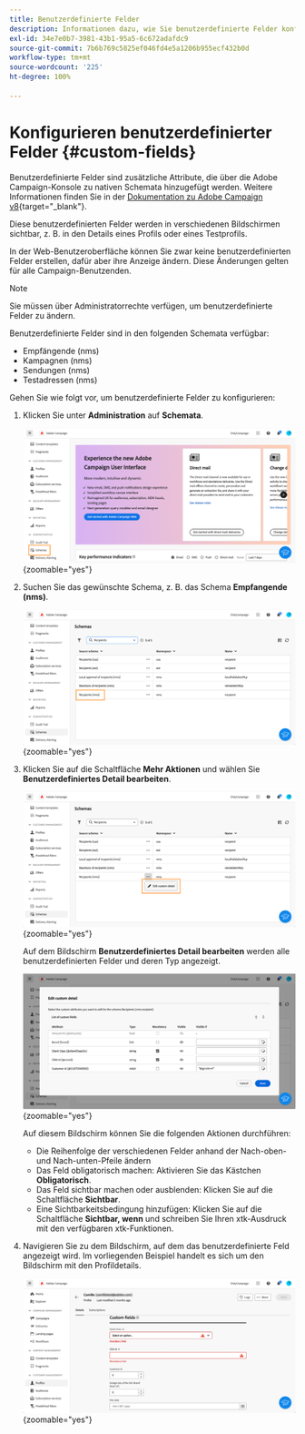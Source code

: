 ```yaml
---
title: Benutzerdefinierte Felder
description: Informationen dazu, wie Sie benutzerdefinierte Felder konfigurieren können
exl-id: 34e7e0b7-3981-43b1-95a5-6c672adafdc9
source-git-commit: 7b6b769c5825ef046fd4e5a1206b955ecf432b0d
workflow-type: tm+mt
source-wordcount: '225'
ht-degree: 100%

---
```


# Konfigurieren benutzerdefinierter Felder {#custom-fields}

Benutzerdefinierte Felder sind zusätzliche Attribute, die über die Adobe Campaign-Konsole zu nativen Schemata hinzugefügt werden. Weitere Informationen finden Sie in der [Dokumentation zu Adobe Campaign v8](https://experienceleague.adobe.com/docs/campaign/campaign-v8/developer/shemas-forms/extend-schema.html?lang=de){target="_blank"}.

Diese benutzerdefinierten Felder werden in verschiedenen Bildschirmen sichtbar, z. B. in den Details eines Profils oder eines Testprofils.

In der Web-Benutzeroberfläche können Sie zwar keine benutzerdefinierten Felder erstellen, dafür aber ihre Anzeige ändern. Diese Änderungen gelten für alle Campaign-Benutzenden.

>[!NOTE]
>
>Sie müssen über Administratorrechte verfügen, um benutzerdefinierte Felder zu ändern.

Benutzerdefinierte Felder sind in den folgenden Schemata verfügbar:

* Empfängende (nms)
* Kampagnen (nms)
* Sendungen (nms)
* Testadressen (nms)

Gehen Sie wie folgt vor, um benutzerdefinierte Felder zu konfigurieren:

1. Klicken Sie unter **Administration** auf **Schemata**.

   ![](assets/custom-fields.png){zoomable="yes"}

1. Suchen Sie das gewünschte Schema, z. B. das Schema **Empfangende (nms)**.

   ![](assets/custom-fields2.png){zoomable="yes"}

1. Klicken Sie auf die Schaltfläche **Mehr Aktionen** und wählen Sie **Benutzerdefiniertes Detail bearbeiten**.

   ![](assets/custom-fields3.png){zoomable="yes"}

   Auf dem Bildschirm **Benutzerdefiniertes Detail bearbeiten** werden alle benutzerdefinierten Felder und deren Typ angezeigt.

   ![](assets/custom-fields4.png){zoomable="yes"}

   Auf diesem Bildschirm können Sie die folgenden Aktionen durchführen:

   * Die Reihenfolge der verschiedenen Felder anhand der Nach-oben- und Nach-unten-Pfeile ändern
   * Das Feld obligatorisch machen: Aktivieren Sie das Kästchen **Obligatorisch**.
   * Das Feld sichtbar machen oder ausblenden: Klicken Sie auf die Schaltfläche **Sichtbar**.
   * Eine Sichtbarkeitsbedingung hinzufügen: Klicken Sie auf die Schaltfläche **Sichtbar, wenn** und schreiben Sie Ihren xtk-Ausdruck mit den verfügbaren xtk-Funktionen.

1. Navigieren Sie zu dem Bildschirm, auf dem das benutzerdefinierte Feld angezeigt wird. Im vorliegenden Beispiel handelt es sich um den Bildschirm mit den Profildetails.

   ![](assets/custom-fields5.png){zoomable="yes"}
